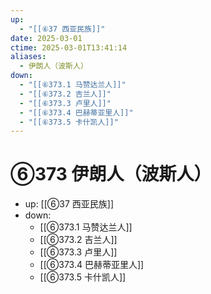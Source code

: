```yaml
---
up:
  - "[[⑥37 西亚民族]]"
date: 2025-03-01
ctime: 2025-03-01T13:41:14
aliases:
  - 伊朗人（波斯人）
down:
  - "[[⑥373.1 马赞达兰人]]"
  - "[[⑥373.2 吉兰人]]"
  - "[[⑥373.3 卢里人]]"
  - "[[⑥373.4 巴赫蒂亚里人]]"
  - "[[⑥373.5 卡什凯人]]"
---
```


# ⑥373 伊朗人（波斯人）

- up: [[⑥37 西亚民族]]
- down:	
	- [[⑥373.1 马赞达兰人]]
	- [[⑥373.2 吉兰人]]
	- [[⑥373.3 卢里人]]
	- [[⑥373.4 巴赫蒂亚里人]]
	- [[⑥373.5 卡什凯人]]
